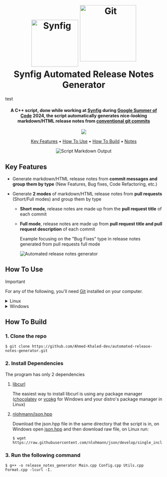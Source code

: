 <h1 align="center">
  <br>
    <img src="https://upload.wikimedia.org/wikipedia/commons/1/10/Synfig_logo.svg" alt="Synfig" width="150">
    <img src="https://avatars.githubusercontent.com/u/18133?s=280&v=4" alt="Git" width="180" style="position:relative; bottom:17px;">
  <br>
  Synfig Automated Release Notes Generator
  <br>
</h1>

test

<h4 align="center">A C++ script, done while working at <a href="https://www.synfig.org/" target="_blank">Synfig</a> 
during <a href="https://summerofcode.withgoogle.com/" target="_blank">Google Summer of Code</a> 2024, the script automatically generates nice-looking markdown/HTML release notes from <a href="https://www.conventionalcommits.org/en/v1.0.0/" target="_blank">conventional git commits</a></h4>

<p align="center">
<a href="https://ahmed-khaled-dev.github.io/automated-release-notes-generator/files.html">
        <img src="https://img.shields.io/badge/Code Docs- Webpage-blue?style=for-the-badge&logo=none" >
</a>
</p>

<p align="center">
  <a href="#key-features">Key Features</a> •
  <a href="#how-to-use">How To Use</a> •
  <a href="#how-to-build">How To Build</a> •
  <a href="#notes">Notes</a>
</p>

<p align="center">
    <img src="https://imgur.com/5h7WPjS.png" alt="Script Markdown Output">
</p>

## Key Features
- Generate markdown/HTML release notes from **commit messages and group them by type** (New Features, Bug fixes, Code Refactoring, etc.)
- Generate **2 modes** of markdown/HTML release notes from **pull requests** (Short/Full modes) and group them by type
  
  - **Short mode**, release notes are made up from the **pull request title** of each commit
  - **Full mode**, release notes are made up from **pull request title and pull request description** of each commit

    Example focusing on the "Bug Fixes" type in release notes generated from pull requests full mode
    
    <img src="https://imgur.com/pdLnAWx.png" alt="Automated release notes generator">

## How To Use

> [!IMPORTANT]
> For any of the following, you'll need <a href="https://git-scm.com/" target="_blank">Git</a> installed on your computer.

<details>
  <summary>Linux</summary>
  
  1. Download the [AppImage](https://drive.google.com/file/d/1blyizMY7ejLM9J2-BILO_K0kKfU_UZsl/view?usp=sharing)
   
  2. Copy the AppImage into a directory that contains a git repo that uses conventional commits, If you don't have a repo that uses conventional commits, you can download <a href="https://drive.google.com/drive/folders/1RSMgekJLUEygaDpKpFud_DdF0AQTsKRx?usp=sharing" target="_blank">Synfig's .git folder</a> and test the script on it
   
  3. Make the AppImage executable
      ```
      $ chmod +x release_notes_generator.AppImage
      ```
  4. Run the AppImage from the command line using suitable parameters
      ``` 
      $ ./release_notes_generator.AppImage release_notes_source [release_notes_mode]
      ```
      1. Generate release notes from **commit messages**
          ``` 
          $ ./release_notes_generator.AppImage message
          ```
      2. Generate **short** release notes from **pull requests**
          ``` 
          $ ./release_notes_generator.AppImage pr short
          ```
      3. Generate **full** release notes from **pull requests**
          ``` 
          $ ./release_notes_generator.AppImage pr full
          ```
</details>
<details>
  <summary>Windows</summary>
  
  1. Download the <a href="https://drive.google.com/drive/folders/1ustJy8Znff_TrAfIbGwQJpSmiq4ULA_h?usp=sharing" target="_blank">executable and dlls</a>
   
  2. Copy the files into a directory that contains a git repo that uses conventional commits, If you don't have a repo that uses conventional commits, you can download <a href="https://drive.google.com/drive/folders/1RSMgekJLUEygaDpKpFud_DdF0AQTsKRx?usp=sharing" target="_blank">Synfig's .git folder</a> and test the script on it
   
  3. Run the executable from the command line using suitable parameters
      ``` 
      $ ./release_notes_generator release_notes_source [release_notes_mode]
      ```
      1. Generate release notes from **commit messages**
          ``` 
          $ ./release_notes_generator message
          ```
      2. Generate **short** release notes from **pull requests**
          ``` 
          $ ./release_notes_generator pr short
          ```
      3. Generate **full** release notes from **pull requests**
          ``` 
          $ ./release_notes_generator pr full
          ```
</details>

## How To Build

  ### 1. Clone the repo
  ```
  $ git clone https://github.com/Ahmed-Khaled-dev/automated-release-notes-generator.git
  ```

  ### 2. Install Dependencies
  The program has only 2 dependencies

  1. [libcurl](https://github.com/curl/curl)
    
      The easiest way to install libcurl is using any package manager ([chocolatey](https://github.com/chocolatey/choco) or [vcpkg](https://github.com/microsoft/vcpkg) for Windows and your distro's package manager in Linux)
    
  2. [nlohmann/json.hpp](https://github.com/nlohmann/json)
      
      Download the json.hpp file in the same directory that the script is in, on Windows open [json.hpp](https://github.com/nlohmann/json/blob/develop/single_include/nlohmann/json.hpp) and then download raw file, 
      on Linux run:

        ```
        $ wget https://raw.githubusercontent.com/nlohmann/json/develop/single_include/nlohmann/json.hpp
        ```
  
  ### 3. Run the following command
  ```
  $ g++ -o release_notes_generator Main.cpp Config.cpp Utils.cpp Format.cpp -lcurl -I.
  ```